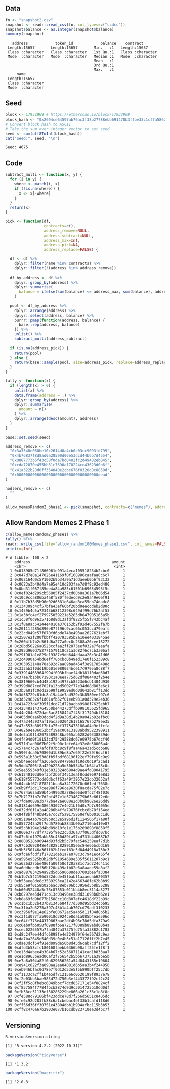 
<!-- README.md is generated from README.Rmd. Please edit that file -->

## Data

``` r
fn <- "snapshot2.csv"
snapshot <- readr::read_csv(fn, col_types=c("ccdcc"))
snapshot$balance <- as.integer(snapshot$balance)
summary(snapshot)
```

       address            token_id            balance    contract        
     Length:15657       Length:15657       Min.   :1   Length:15657      
     Class :character   Class :character   1st Qu.:1   Class :character  
     Mode  :character   Mode  :character   Median :1   Mode  :character  
                                           Mean   :1                     
                                           3rd Qu.:1                     
                                           Max.   :1                     
         name          
     Length:15657      
     Class :character  
     Mode  :character  
                       
                       
                       

## Seed

``` r
block <- 17932969 # https://etherscan.io/block/17932969
block_hash <- "0x2694ce64597ab76ac3f38b27788ebb691478b3ffbe33c1cf7a5862211ecc4f35"
# Convert block hash to ASCII
# Take the sum over integer vector to set seed
seed <- sum(utf8ToInt(block_hash))
cat("Seed:", seed, "\n")
```

    Seed: 4675 

## Code

``` r
subtract_multi <- function(x, y) {
  for (i in y) {
    where <- match(i, x)
    if (!is.na(where)) {
      x <- x[-where]
    }
  }
  return(x)
}

pick <- function(df,
                 contracts=c(),
                 address_remove=NULL,
                 address_subtract=NULL,
                 address_max=Inf,
                 address_pick=NA,
                 address_replace=FALSE) {

  df <- df %>%
    dplyr::filter(name %in% contracts) %>%
    dplyr::filter(!(address %in% address_remove))
  
  df_by_address <- df %>%
    dplyr::group_by(address) %>%
    dplyr::summarise(
      balance = ifelse(sum(balance) <= address_max, sum(balance), address_max)
    )
  
  pool <- df_by_address %>%
    dplyr::arrange(address) %>%
    dplyr::select(address, balance) %>%
    purrr::pmap(function(address, balance) {
      base::rep(address, balance)
    }) %>%
    unlist() %>%
    subtract_multi(address_subtract)
  
  if (is.na(address_pick)) {
    return(pool)
  } else {
    return(base::sample(pool, size=address_pick, replace=address_replace))
  }
}

tally <- function(x) {
  if (length(x) > 0) {
    unlist(x) %>%
    data.frame(address = .) %>%
    dplyr::group_by(address) %>%
    dplyr::summarise(
      amount = n()
    ) %>%
    dplyr::arrange(desc(amount), address)
  }
}
```

``` r
base::set.seed(seed)

address_remove <- c(
  "0x3a3548e060be10c2614d0a4cb0c03cc9093fd799",
  "0x4b76837f8d8ad0a28590d06e53dcd44b6b7d4554",
  "0x0887773b5f43c58f0da7bd0402fc2d49482eb845",
  "0xcda72070e455bb31c7690a170224ce43623d0b6f",
  "0x41a322b28d0ff354040e2cbc676f0320d8c8850d",
  "0x000000000000000000000000000000000000dead"
)

hodlers_remove <- c(
  ""
)

allow_memesRandom2_phase1 <- pick(snapshot, contracts=c("memes"), address_remove=address_remove,address_pick=100,address_max=1)
```

## Allow Random Memes 2 Phase 1

``` r
c(allow_memesRandom2_phase1) %>%
tally() %T>%
readr::write_csv(file="allow_random100Memes_phase1.csv", col_names=FALSE) %>%
print(n=Inf)
```

    # A tibble: 100 × 2
        address                                    amount
        <chr>                                       <int>
      1 0x013905d71f866961e991a4eca105518234b2cbc0      1
      2 0x047d7e0a147026e41169f0f168986caafaa0c6c7      1
      3 0x062164d0c571002b9b34a9a71ddaeeb0b6f93132      1
      4 0x0623a3b40d4a7a95e410d203fae7d8f9c92ed480      1
      5 0x0bd31f087f85de4a84a985c61501b69654595f5c      1
      6 0x0ef024d299cb56805f2437cd00b8a361a7b06d54      1
      7 0x10c9cca806ba4a8f580ffedecd9c2e8a49e6ef91      1
      8 0x11b7b38d5b96d02d6381e646ad8ca55db74dadc8      1
      9 0x134309c4cf57bfa43ef66bf20bd0eeccdeb2d80c      1
     10 0x1439b4d5a72343b68f12398c649df99d76b2af53      1
     11 0x1a3bfc4ef279975059221e5285db047905165a5b      1
     12 0x1c38f0d96357168d8d13afdf8225f55f743bc4af      1
     13 0x1f8a8ac54244e4016a376152b2f92d467552fa7b      1
     14 0x20111f285d896e87ff96c9cac66c053ccd79eafc      1
     15 0x22cd049c57f070fd6bde748e493aa2627621ebf7      1
     16 0x2507e2f200fbbff420793585b2a10ee4031845ae      1
     17 0x2604fb7b2c561d6a277a0ec8c2308a26cee18272      1
     18 0x28bd50226a8523ccfaa2ff2873eef032a7feeafa      1
     19 0x295d960d752771579118c21a3d82f6c7cb3a06af      1
     20 0x29f901a1e829e19387e9db644ddaaa26c3c41d66      1
     21 0x2c4090a54bd6eff78bcbc0b49ed17e0f152389c8      1
     22 0x303052148a78a692d7aa89bad454f3e91785488d      1
     23 0x332ab3f0dd19b601e988024bce17c9795a8c88f7      1
     24 0x33914463964f994f093bfbaef4db18110dad60d7      1
     25 0x37ae7b1bb67190c1a0eea775d62df884402f2b4e      1
     26 0x3819660cb4d48b192b4973cb8323d6cb1404d930      1
     27 0x399d887ced702fa13bd5002f77e34d08d803e6c1      1
     28 0x3b3a01fc0dd12698f19959ed0d0d042b81ff13dd      1
     29 0x3d38729c81dc8a19a44e7ad929c3b8580eef97c6      1
     30 0x3d5296326f1d61afb52f01eeb931a0d329e24b36      1
     31 0x414723d4f305f1dcd71d72bacbb9988f7625ebb7      1
     32 0x42548a143764550be44273dffb098103625fd965      1
     33 0x44e204e872dae8ac81584247f48f317494bf8184      1
     34 0x465d06aa6b0dcd4f2d9a38d14b20a042b92efbc0      1
     35 0x47a3443937af19aca502042617165767b278ee35      1
     36 0x47c553e889f7bfa75cf3775473180a04e9effcfa      1
     37 0x482b9ea86052bcf19ec00a13188abd9522398911      1
     38 0x4e3a10f142075389848ba955ab6282d9338839de      1
     39 0x4f494d0f18153cd75429588dc67e0975b67dcf46      1
     40 0x571d1ad0867b02f9c90c1efe64e32e8d50006a4c      1
     41 0x57a4c7c267afdf07bc8c9f8faa46a43ad5ccb688      1
     42 0x590f4ca9b70860d1b89be8a7e69f22e59f6dcf6f      1
     43 0x595a1b38c53d8fb5fbdf68196f22ef79fe59c9e9      1
     44 0x5b4eeceaffa265ac08847966af19dc0d19f2cad1      1
     45 0x5dd47005f8a429b228a5d30b5345a1b64fa78c0c      1
     46 0x5ee559349f01e5032324d6804d9ae4fd89041795      1
     47 0x61240103d0ef3bf2b6f34513eaf8cdd96971e8d3      1
     48 0x618f55773cdd0dbcff63a49f3957e22db32052af      1
     49 0x64c4bf67f8782f1bca8a34172670c061edf7638c      1
     50 0x6b9ff2dc17cee986f796ce9630f8acda75f82e7c      1
     51 0x7674a62ad59b4b499630a786de6de0fc2f48f036      1
     52 0x7b7173fb7e7d2bf457e1e57346779b63e6612e6e      1
     53 0x7fde0088a3b772ba42ae088e2d3b0b9026e26dd9      1
     54 0x8181dd699e486493027e4e21bf6d0c7b7c94055e      1
     55 0x832df0f1a2a40286b4ffa79676fcbc8b78f154ed      1
     56 0x84f8bff48b845e7cc2f5a9175860ef6b0016c1d6      1
     57 0x8510a4ab79cd9b8c32e5a96d2f1124566f17a80f      1
     58 0x8577243a29f7dd5780ab8843b00a2710ab410e87      1
     59 0x85c3b194e2d4bd89d10fe1e175b209898f8858f5      1
     60 0x860e3777df77395f9e22c5d36a37f063dfdc07bc      1
     61 0x87c6fd1979abb85c430d89fa97cd731b440687b2      1
     62 0x8808528b90944d93fd2b5c79fac546259eaf7d1b      1
     63 0x97cb3692848e43828c8289105e6c84e66bcbd169      1
     64 0x9b5f50146a361f82b1fedf63c5d04d4918a730c3      1
     65 0x9fce6fcdf1f17821deb1a7e078c3c7941ec465f4      1
     66 0xa595e9525b0b2dbf91054689e385f5611207b9c1      1
     67 0xa626d27bbe486fa00f58df20a881c7ad224c411d      1
     68 0xa6ddbccdbf36bf20e499afb82e6a8aade59e8af2      1
     69 0xad887834294a92d5d6590608de07002be6fa3384      1
     70 0xb1b7c542196d532dcde45fbabf1aaaedab620357      1
     71 0xb53aee8de8c3589293ea2142e466348fe62b8b99      1
     72 0xb5ce9f0158b02bbad38eb706bc3956d5b8b55288      1
     73 0xb60d52448a5c76c87853c011bb4b8ec3114a3277      1
     74 0xb6297ee5d471cb13c03496ee38dd31893b6b62e1      1
     75 0xb8a69fd9b077b1588cc10d807efc4618df22b99c      1
     76 0xc1bc1b32b437b81345b84f77d300d95bd24cbb95      1
     77 0xc31ba2d3275a397c43b1a4ab707cd79adf310233      1
     78 0xc3956f9e14e62bfe00672ac5a4b5d11f84d8b5b2      1
     79 0xc3f1d077fa590018d3924ce8da1a085b4eae506d      1
     80 0xc64ff776e44379863bae2df4b96c78d5dfa379a9      1
     81 0xc6eb0fbb058f6988fb6a7217f8089b89abd00b4a      1
     82 0xcec0226557b7fa4842a37375fd75fa33882c1783      1
     83 0xd8c247ee44dfc6898fe4e224979f64e367d2c9ea      1
     84 0xda7ba2645e540d39c0e4b3c51a17126fff2b7e45      1
     85 0xdae3dcf64f91ed899de50b8d45d6cab7cdf12ff2      1
     86 0xdfd3b58cfc180168faebb6366b98aff25fe1f8f1      1
     87 0xe13d4abee4b304b67c52a56871141cad1b833aa7      1
     88 0xe1d8963bead06af2f756542b5bb673751a39be5b      1
     89 0xe7a8a504a82f0a829656261a54d0443f85e19604      1
     90 0xe941c022f3a890aa2ea84081d6b5aa3b4f244850      1
     91 0xeb946bfac0d78e7f0d12d53e5f5b890bff25c7db      1
     92 0xf1133ca2ff1b4e5df7121566c0520199f8937e78      1
     93 0xf2e03bb3bae583d72d750b3ef443372f92cf2c24      1
     94 0xf2ff5c8fbebc6049bbcf7dcd857171e54f8824cf      1
     95 0xf857584f7784fbcb2874d9d9c3014725b18dd0df      1
     96 0xfb38cc51133ef30286229be866a261c36c1e8f8c      1
     97 0xfe588c79166bf423ddce78d7f266d5651c8405dc      1
     98 0xfe6c92d283fb88c6a1cbebac4ef33b1cafd118d6      1
     99 0xff56d36ff30751e43804dbb1b904afbc115b3b53      1
    100 0xff8c476a67b2903e077b16cdb823710ea3d4bc7f      1

## Versioning

``` r
R.version$version.string
```

    [1] "R version 4.2.2 (2022-10-31)"

``` r
packageVersion("tidyverse")
```

    [1] '1.3.2'

``` r
packageVersion("magrittr")
```

    [1] '2.0.3'
